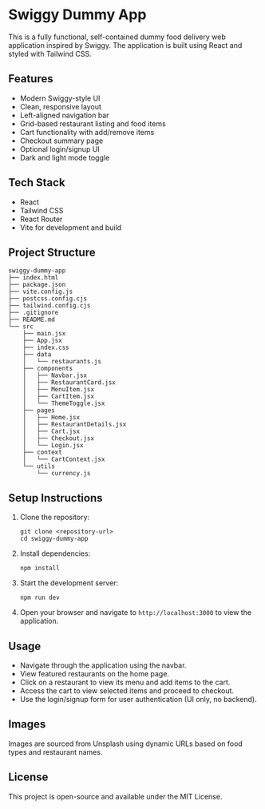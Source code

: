 # Swiggy Dummy App

This is a fully functional, self-contained dummy food delivery web application inspired by Swiggy. The application is built using React and styled with Tailwind CSS.

## Features

- Modern Swiggy-style UI
- Clean, responsive layout
- Left-aligned navigation bar
- Grid-based restaurant listing and food items
- Cart functionality with add/remove items
- Checkout summary page
- Optional login/signup UI
- Dark and light mode toggle

## Tech Stack

- React
- Tailwind CSS
- React Router
- Vite for development and build

## Project Structure

```
swiggy-dummy-app
├── index.html
├── package.json
├── vite.config.js
├── postcss.config.cjs
├── tailwind.config.cjs
├── .gitignore
├── README.md
└── src
    ├── main.jsx
    ├── App.jsx
    ├── index.css
    ├── data
    │   └── restaurants.js
    ├── components
    │   ├── Navbar.jsx
    │   ├── RestaurantCard.jsx
    │   ├── MenuItem.jsx
    │   ├── CartItem.jsx
    │   └── ThemeToggle.jsx
    ├── pages
    │   ├── Home.jsx
    │   ├── RestaurantDetails.jsx
    │   ├── Cart.jsx
    │   ├── Checkout.jsx
    │   └── Login.jsx
    ├── context
    │   └── CartContext.jsx
    └── utils
        └── currency.js
```

## Setup Instructions

1. Clone the repository:
   ```
   git clone <repository-url>
   cd swiggy-dummy-app
   ```

2. Install dependencies:
   ```
   npm install
   ```

3. Start the development server:
   ```
   npm run dev
   ```

4. Open your browser and navigate to `http://localhost:3000` to view the application.

## Usage

- Navigate through the application using the navbar.
- View featured restaurants on the home page.
- Click on a restaurant to view its menu and add items to the cart.
- Access the cart to view selected items and proceed to checkout.
- Use the login/signup form for user authentication (UI only, no backend).

## Images

Images are sourced from Unsplash using dynamic URLs based on food types and restaurant names.

## License

This project is open-source and available under the MIT License.
